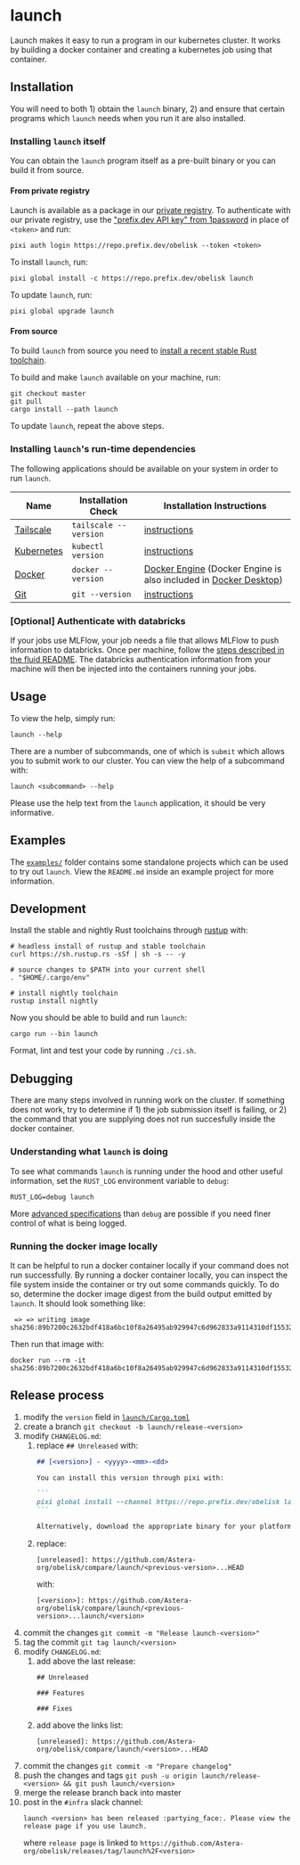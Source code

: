 # launch

Launch makes it easy to run a program in our kubernetes cluster. It works by building a docker container and creating a kubernetes job using that container.

## Installation

You will need to both 1) obtain the `launch` binary, 2) and ensure that certain programs which `launch` needs when you run it are also installed.

### Installing `launch` itself

You can obtain the `launch` program itself as a pre-built binary or you can build it from source.

#### From private registry

Launch is available as a package in our [private registry](https://repo.prefix.dev/obelisk). To authenticate with our private registry, use the ["prefix.dev API key" from 1password](https://asterainstitute.1password.com/vaults/5fznj7lifbm3qqmwvv6mde6upm/allitems/yesuo2guat53a7riiv4n7kcpya) in place of `<token>` and run:

```
pixi auth login https://repo.prefix.dev/obelisk --token <token>
```

To install `launch`, run:

```
pixi global install -c https://repo.prefix.dev/obelisk launch
```

To update `launch`, run:

```
pixi global upgrade launch
```

#### From source

To build `launch` from source you need to [install a recent stable Rust toolchain](https://rustup.rs/).

To build and make `launch` available on your machine, run:

```
git checkout master
git pull
cargo install --path launch
```

To update `launch`, repeat the above steps.

### Installing `launch`'s run-time dependencies

The following applications should be available on your system in order to run `launch`.

| Name                                                         | Installation Check    | Installation Instructions                                                                                                               |
| ------------------------------------------------------------ | --------------------- | --------------------------------------------------------------------------------------------------------------------------------------- |
| [Tailscale](https://tailscale.com/kb/1151/what-is-tailscale) | `tailscale --version` | [instructions](https://astera.getoutline.com/doc/tailscale-vpn-SJAKxvmBuw)                                                              |
| [Kubernetes](https://kubernetes.io/docs/concepts/overview/)  | `kubectl version`     | [instructions](https://kubernetes.io/docs/tasks/tools/)                                                                                 |
| [Docker](https://docs.docker.com/engine/)                    | `docker --version`    | [Docker Engine](https://docs.docker.com/engine/) (Docker Engine is also included in [Docker Desktop](https://docs.docker.com/desktop/)) |
| [Git](https://git-scm.com/)                                  | `git --version`       | [instructions](https://git-scm.com/book/en/v2/Getting-Started-Installing-Git)                                                           |

### **\[Optional\]** Authenticate with databricks

If your jobs use MLFlow, your job needs a file that allows MLFlow to push information to databricks.
Once per machine, follow the [steps described in the fluid README](../fluid/README.md#logging-to-mlflow).
The databricks authentication information from your machine will then be injected into the containers running your jobs.

## Usage

To view the help, simply run:

```
launch --help
```

There are a number of subcommands, one of which is `submit` which allows you to submit work to our cluster.
You can view the help of a subcommand with:

```
launch <subcommand> --help
```

Please use the help text from the `launch` application, it should be very informative.

## Examples

The [`examples/`](./examples/) folder contains some standalone projects which can be used to try out `launch`.
View the `README.md` inside an example project for more information.

## Development

Install the stable and nightly Rust toolchains through [rustup](https://rustup.rs/) with:

```
# headless install of rustup and stable toolchain
curl https://sh.rustup.rs -sSf | sh -s -- -y

# source changes to $PATH into your current shell
. "$HOME/.cargo/env"

# install nightly toolchain
rustup install nightly
```

Now you should be able to build and run `launch`:

```
cargo run --bin launch
```

Format, lint and test your code by running `./ci.sh`.

## Debugging

There are many steps involved in running work on the cluster.
If something does not work, try to determine if 1) the job submission itself is failing, or 2) the command that you are supplying does not run succesfully inside the docker container.

### Understanding what `launch` is doing

To see what commands `launch` is running under the hood and other useful information, set the `RUST_LOG` environment variable to `debug`:

```
RUST_LOG=debug launch
```

More [advanced specifications](https://docs.rs/env_logger/latest/env_logger/#enabling-logging) than `debug` are possible if you need finer control of what is being logged.

### Running the docker image locally

It can be helpful to run a docker container locally if your command does not run successfully.
By running a docker container locally, you can inspect the file system inside the container or try out some commands quickly.
To do so, determine the docker image digest from the build output emitted by `launch`.
It should look something like:

```
 => => writing image sha256:89b7200c2632bdf418a6bc10f8a26495ab929947c6d962833a9114310df15532
```

Then run that image with:

```
docker run --rm -it sha256:89b7200c2632bdf418a6bc10f8a26495ab929947c6d962833a9114310df15532
```

## Release process

1. modify the `version` field in [`launch/Cargo.toml`](./launch/Cargo.toml)
2. create a branch `git checkout -b launch/release-<version>`
3. modify `CHANGELOG.md`:
   1. replace `## Unreleased` with:
        ````md
        ## [<version>] - <yyyy>-<mm>-<dd>

        You can install this version through pixi with:

        ```
        pixi global install --channel https://repo.prefix.dev/obelisk launch==<version>
        ```

        Alternatively, download the appropriate binary for your platform from [GitHub](https://github.com/Astera-org/obelisk/releases/tag/launch/<version>) or build it from source.
        ````
   4. replace:
       ```
       [unreleased]: https://github.com/Astera-org/obelisk/compare/launch/<previous-version>...HEAD
       ```
       with:
       ```
       [<version>]: https://github.com/Astera-org/obelisk/compare/launch/<previous-version>...launch/<version>
       ```
4. commit the changes `git commit -m "Release launch-<version>"`
5. tag the commit `git tag launch/<version>`
6. modify `CHANGELOG.md`:
   1. add above the last release:
        ```
        ## Unreleased

        ### Features

        ### Fixes

        ```
   2. add above the links list:
        ```
        [unreleased]: https://github.com/Astera-org/obelisk/compare/launch/<version>...HEAD
        ```
7. commit the changes `git commit -m "Prepare changelog"`
8. push the changes and tags `git push -u origin launch/release-<version> && git push launch/<version>`
9. merge the release branch back into master
10. post in the `#infra` slack channel:
    ```
    launch <version> has been released :partying_face:. Please view the release page if you use launch.
    ```
    where  `release page` is linked to `https://github.com/Astera-org/obelisk/releases/tag/launch%2F<version>`
